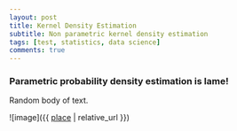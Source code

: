```yaml
---
layout: post
title: Kernel Density Estimation
subtitle: Non parametric kernel density estimation
tags: [test, statistics, data science]
comments: true
---
```


### Parametric probability density estimation is lame!

Random body of text.

![image]({{ [place] | relative_url }})

[place]: '/assets/img/Data_Folder/Comparison_of_1D_histogram_and_KDE.png'